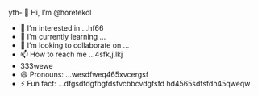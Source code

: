 yth- 👋 Hi, I’m @horetekol
- 👀 I’m interested in ...hf66
- 🌱 I’m currently learning ...
- 💞️ I’m looking to collaborate on ...
- 📫 How to reach me ...4sfk,j.lkj
- 333wewe
- 😄 Pronouns: ...wesdfweq465xvcergsf
- ⚡ Fun fact: ...dfgsdfdgfbgfdsfvcbbcvdgfsfd
hd4565sdfsfdh45qweqw
<!---tgrrt26223
horetekol/horetekol is a ✨ special ✨ repositorsdfy becssdasduse its `README.md` (thirtgs file) appears on your GitHub profile.
You can click the Preview link to take a look at your chan543ges.63fhghfgcbnegr
wer
